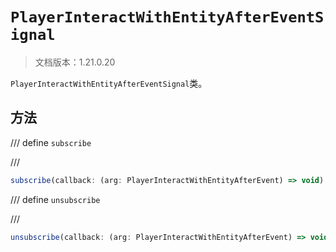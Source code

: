 # `PlayerInteractWithEntityAfterEventSignal`

> 文档版本：1.21.0.20

`PlayerInteractWithEntityAfterEventSignal`类。

## 方法

/// define
`subscribe`


///

```js
subscribe(callback: (arg: PlayerInteractWithEntityAfterEvent) => void): (arg: PlayerInteractWithEntityAfterEvent) => void
```


/// define
`unsubscribe`


///

```js
unsubscribe(callback: (arg: PlayerInteractWithEntityAfterEvent) => void): void
```

